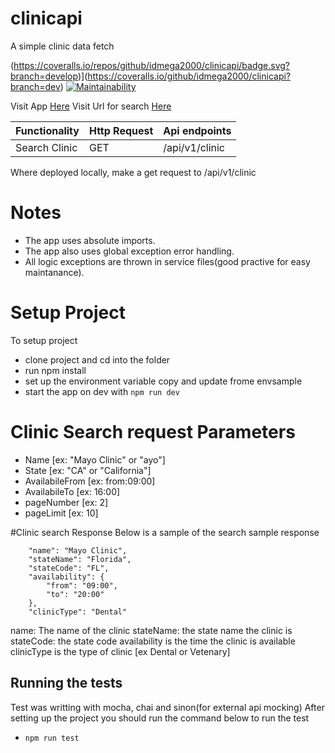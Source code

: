 # clinicapi
A simple clinic data fetch

(https://coveralls.io/repos/github/idmega2000/clinicapi/badge.svg?branch=develop)](https://coveralls.io/github/idmega2000/clinicapi?branch=dev) [![Maintainability](https://api.codeclimate.com/v1/badges/47a5e77af394185999b5/maintainability)](https://codeclimate.com/github/idmega2000/clinicapi/maintainability)


Visit App [Here](https://clientapi-search.herokuapp.com/)
Visit Url for search [Here](https://clientapi-search.herokuapp.com/)

|  Functionality     |Http Request   | Api endpoints    |
|  -------------     | ------------- | ---------------- |
| Search Clinic | GET           | /api/v1/clinic         |



Where deployed locally, make a get request to /api/v1/clinic
# Notes

- The app uses absolute imports.
- The app also uses global exception error handling.
- All logic exceptions are thrown in service files(good practive for easy maintanance).

# Setup Project
To setup project
- clone project and cd into the folder
- run npm install
- set up the environment variable copy and update frome envsample
- start the app on dev with `npm run dev`

# Clinic Search request Parameters
- Name [ex: "Mayo Clinic" or "ayo"]
- State [ex: "CA" or "California"]
- AvailabileFrom [ex: from:09:00]
- AvailabileTo [ex: 16:00]
- pageNumber [ex: 2]
- pageLimit [ex: 10]


#Clinic search Response
Below is a sample of the search
sample response
```
    "name": "Mayo Clinic",
    "stateName": "Florida",
    "stateCode": "FL",
    "availability": {
        "from": "09:00",
        "to": "20:00"
    },
    "clinicType": "Dental"
```

name: The name of the clinic
stateName: the state name the clinic is
stateCode: the state code 
availability is the time the clinic is available
clinicType is the type of clinic [ex Dental or Vetenary]


## Running the tests
​Test was writting with mocha, chai and sinon(for external api mocking)
After setting up the project you should run the command below to run the test
- `npm run test`


##
